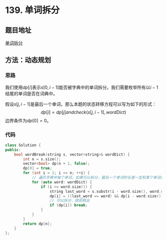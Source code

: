# 139. 单词拆分

## 题目地址

[单词拆分](https://leetcode-cn.com/problems/word-break/)

## 方法：动态规划

### 思路

我们使用$dp[i]$表示$s[0,i-1]$能否被字典中的单词拆分。我们需要枚举所有以$i-1$结尾的单词是否在词典中。

假设$s[j,i-1]$是最后一个单词，那么本题的状态转移方程可以写为如下的形式：
$$dp[i] = dp[j] and check(s[j,i-1], wordDict)$$
边界条件为$dp[0] = 0$。

### 代码

```C++
class Solution {
public:
    bool wordBreak(string s, vector<string>& wordDict) {
        int n = s.size();
        vector<bool> dp(n + 1, false);
        dp[0] = true;
        for (int i = 1; i <= n; ++i) {
            // 遍历字典中每个单词，如果可以拆分，最后一个单词的长度一定和某个单词相等
            for (auto word: wordDict) {
                if (i >= word.size()) {
                    string last_word = s.substr(i - word.size(), word.size()); 
                    dp[i] = ((last_word == word) && dp[i - word.size()]);
                    // 可以拆分，提前跳出
                    if (dp[i]) break;
                }
            }
        }
        return dp[n];
    }
};
```